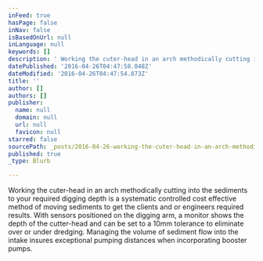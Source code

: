 ```yaml
---
inFeed: true
hasPage: false
inNav: false
isBasedOnUrl: null
inLanguage: null
keywords: []
description: ' Working the cuter-head in an arch methodically cutting into the sediments to your required digging depth is a systematic controlled cost effective method of moving sediments to get the clients and or engineers required results. With sensors positioned on the digging arm, a monitor shows the depth of the cutter-head and can be set to a 10mm tolerance to eliminate over or under dredging. Managing the volume of sediment flow into the intake insures exceptional pumping distances when incorporating booster pumps.'
datePublished: '2016-04-26T04:47:58.048Z'
dateModified: '2016-04-26T04:47:54.873Z'
title: ''
author: []
authors: []
publisher:
  name: null
  domain: null
  url: null
  favicon: null
starred: false
sourcePath: _posts/2016-04-26-working-the-cuter-head-in-an-arch-methodically-cutting-into.md
published: true
_type: Blurb

---
```

Working the cuter-head in an arch methodically cutting into the sediments to your required digging depth is a systematic controlled cost effective method of moving sediments to get the clients and or engineers required results. With sensors positioned on the digging arm, a monitor shows the depth of the cutter-head and can be set to a 10mm tolerance to eliminate over or under dredging. Managing the volume of sediment flow into the intake insures exceptional pumping distances when incorporating booster pumps.